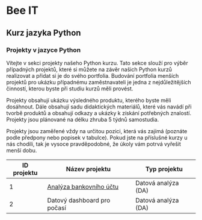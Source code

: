 # Bee IT

## Kurz jazyka Python

### Projekty v jazyce Python

Vítejte v sekci projekty našeho Python kurzu. Tato sekce slouží pro výběr případných projektů, které si můžete na závěr našich Python kurzů realizovat a přidat si je do svého portfolia. Budování portfolia menších projektů pro ukázku případnému zaměstnavateli je jedna z nejdůležitějších činností, kterou byste při studiu kurzů měli provést.

Projekty obsahují ukázku výsledného produktu, kterého byste měli dosáhnout. Dále obsahují sadu didaktických materiálů, které vás navádí při tvorbě produktů a obsahují odkazy a ukázky k získání potřebných znalostí. Projekty jsou plánované na délku zhruba 5 týdnů samostudia. 

Projekty jsou zaměřené vždy na určitou pozici, která vás zajímá (poznáte podle předpony nebo popisek v tabulce). Pokud jste na příslušné kurzy u nás chodili, tak je vysoce pravděpodobné, že úkoly vám potrvá vyřešit menší dobu.

<table>
    <thead>
        <tr>
            <th>ID projektu</th><th>Název projektu</th><th>Typ projektu</th>
        </tr>
    </thead>
    <tbody>
        <tr>
            <td>1</td><td><a href="./DA_bankovni_ucet">Analýza bankovního účtu</a></td><td>Datová analýza (DA)</td>
        </tr>
        <tr>
            <td>2</td><td>Datový dashboard pro počasí</td><td>Datová analýza (DA)</td>
        </tr>
    </tbody>
</table>